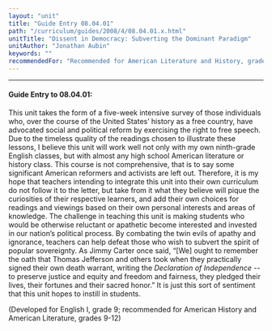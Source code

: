 ```yaml
---
layout: "unit"
title: "Guide Entry 08.04.01"
path: "/curriculum/guides/2008/4/08.04.01.x.html"
unitTitle: "Dissent in Democracy: Subverting the Dominant Paradigm"
unitAuthor: "Jonathan Aubin"
keywords: ""
recommendedFor: "Recommended for American Literature and History, grades 9-12"
---
```

<body>
<hr/>
<h4>
Guide Entry to 08.04.01:
</h4>
<p>
This unit takes the form of a five-week intensive survey of those individuals who, over the course of the United States’ history as a free country, have advocated social and political reform by exercising the right to free speech. Due to the timeless quality of the readings chosen to illustrate these lessons, I believe this unit will work well not only with my own ninth-grade English classes, but with almost any high school American literature or history class. This course is not comprehensive, that is to say some significant American reformers and activists are left out. Therefore, it is my hope that teachers intending to integrate this unit into their own curriculum do not follow it to the letter, but take from it what they believe will pique the curiosities of their respective learners, and add their own choices for readings and viewings based on their own personal interests and areas of knowledge. The challenge in teaching this unit is making students who would be otherwise reluctant or apathetic become interested and invested in our nation’s political process. By combating the twin evils of apathy and ignorance, teachers can help defeat those who wish to subvert the spirit of popular sovereignty. As Jimmy Carter once said, “[We] ought to remember the oath that Thomas Jefferson and others took when they practically signed their own death warrant, writing the
<i>
Declaration of Independence --
</i>
to preserve justice and equity and freedom and fairness, they pledged their lives, their fortunes and their sacred honor.” It is just this sort of sentiment that this unit hopes to instill in students.
</p>
<p>
(Developed for English I, grade 9; recommended for American History and American Literature, grades 9-12)
</p>
</body>
